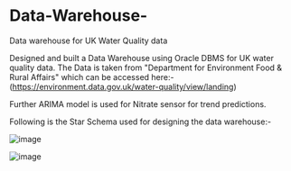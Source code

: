 # Data-Warehouse-
Data warehouse for UK Water Quality data

Designed and built a Data Warehouse using Oracle DBMS for UK water quality data. The Data is taken from "Department for Environment Food & Rural Affairs" which can be accessed here:- (https://environment.data.gov.uk/water-quality/view/landing)

Further ARIMA model is used for Nitrate sensor for trend predictions. 

Following is the Star Schema used for designing the data warehouse:-

![image](https://user-images.githubusercontent.com/99355446/201915133-d38a59dc-0c30-4340-b536-ae246c82cea7.png)

![image](https://user-images.githubusercontent.com/99355446/201915293-92f03e40-4c41-4feb-9e3e-5cb99427a64a.png)
